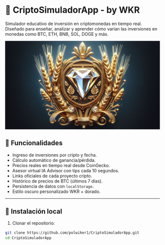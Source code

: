 # 💠 CriptoSimuladorApp - by WKR

Simulador educativo de inversión en criptomonedas en tiempo real. Diseñado para enseñar, analizar y aprender cómo varían las inversiones en monedas como BTC, ETH, BNB, SOL, DOGE y más.

![Logo WKR](public/logo-wkr.png)

## 🧠 Funcionalidades

- Ingreso de inversiones por cripto y fecha.
- Cálculo automático de ganancia/pérdida.
- Precios reales en tiempo real desde CoinGecko.
- Asesor virtual IA Advisor con tips cada 10 segundos.
- Links oficiales de cada proyecto cripto.
- Histórico de precios de BTC (últimos 7 días).
- Persistencia de datos con `localStorage`.
- Estilo oscuro personalizado WKR + dorado.

---

## 🚀 Instalación local

1. Clonar el repositorio:
```bash
git clone https://github.com/polwiker1/CriptoSimuladorApp.git
cd CriptoSimuladorApp
